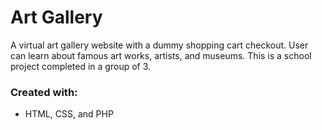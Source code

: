 # Art Gallery
A virtual art gallery website with a dummy shopping cart checkout. User can learn about famous art works, artists, and museums. This is a school project completed in a group of 3.

### Created with:
- HTML, CSS, and PHP
